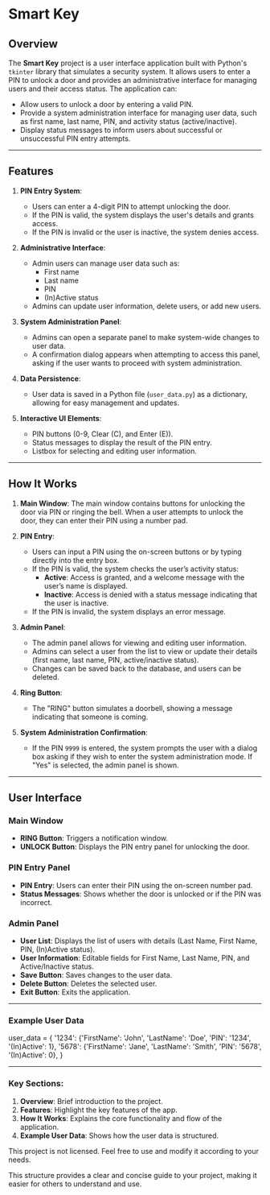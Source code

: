# Smart Key

## Overview
The **Smart Key** project is a user interface application built with Python's `tkinter` library that simulates a security system. It allows users to enter a PIN to unlock a door and provides an administrative interface for managing users and their access status. The application can:
- Allow users to unlock a door by entering a valid PIN.
- Provide a system administration interface for managing user data, such as first name, last name, PIN, and activity status (active/inactive).
- Display status messages to inform users about successful or unsuccessful PIN entry attempts.

---

## Features

1. **PIN Entry System**:
   - Users can enter a 4-digit PIN to attempt unlocking the door.
   - If the PIN is valid, the system displays the user's details and grants access.
   - If the PIN is invalid or the user is inactive, the system denies access.

2. **Administrative Interface**:
   - Admin users can manage user data such as:
     - First name
     - Last name
     - PIN
     - (In)Active status
   - Admins can update user information, delete users, or add new users.

3. **System Administration Panel**:
   - Admins can open a separate panel to make system-wide changes to user data.
   - A confirmation dialog appears when attempting to access this panel, asking if the user wants to proceed with system administration.

4. **Data Persistence**:
   - User data is saved in a Python file (`user_data.py`) as a dictionary, allowing for easy management and updates.

5. **Interactive UI Elements**:
   - PIN buttons (0-9, Clear (C), and Enter (E)).
   - Status messages to display the result of the PIN entry.
   - Listbox for selecting and editing user information.

---

## How It Works

1. **Main Window**: 
   The main window contains buttons for unlocking the door via PIN or ringing the bell. When a user attempts to unlock the door, they can enter their PIN using a number pad.

2. **PIN Entry**:
   - Users can input a PIN using the on-screen buttons or by typing directly into the entry box.
   - If the PIN is valid, the system checks the user’s activity status:
     - **Active**: Access is granted, and a welcome message with the user’s name is displayed.
     - **Inactive**: Access is denied with a status message indicating that the user is inactive.
   - If the PIN is invalid, the system displays an error message.

3. **Admin Panel**:
   - The admin panel allows for viewing and editing user information.
   - Admins can select a user from the list to view or update their details (first name, last name, PIN, active/inactive status).
   - Changes can be saved back to the database, and users can be deleted.

4. **Ring Button**: 
   - The "RING" button simulates a doorbell, showing a message indicating that someone is coming.

5. **System Administration Confirmation**:
   - If the PIN `9999` is entered, the system prompts the user with a dialog box asking if they wish to enter the system administration mode. If "Yes" is selected, the admin panel is shown.

---

## User Interface

### Main Window
- **RING Button**: Triggers a notification window.
- **UNLOCK Button**: Displays the PIN entry panel for unlocking the door.

### PIN Entry Panel
- **PIN Entry**: Users can enter their PIN using the on-screen number pad.
- **Status Messages**: Shows whether the door is unlocked or if the PIN was incorrect.

### Admin Panel
- **User List**: Displays the list of users with details (Last Name, First Name, PIN, (In)Active status).
- **User Information**: Editable fields for First Name, Last Name, PIN, and Active/Inactive status.
- **Save Button**: Saves changes to the user data.
- **Delete Button**: Deletes the selected user.
- **Exit Button**: Exits the application.

---

### Example User Data

user_data = {
    '1234': {'FirstName': 'John', 'LastName': 'Doe', 'PIN': '1234', '(In)Active': 1},
    '5678': {'FirstName': 'Jane', 'LastName': 'Smith', 'PIN': '5678', '(In)Active': 0},
}

---

### Key Sections:
1. **Overview**: Brief introduction to the project.
2. **Features**: Highlight the key features of the app.
3. **How It Works**: Explains the core functionality and flow of the application.
4. **Example User Data**: Shows how the user data is structured.

This project is not licensed. Feel free to use and modify it according to your needs.

This structure provides a clear and concise guide to your project, making it easier for others to understand and use.
